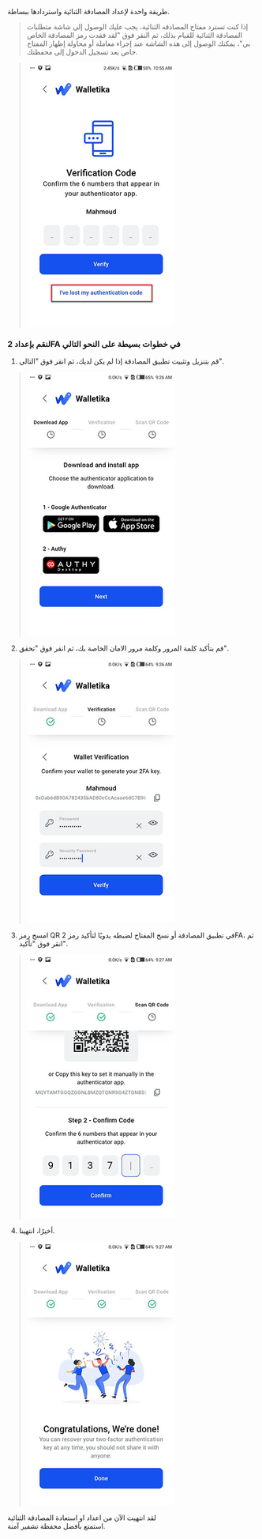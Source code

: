 طريقة واحدة لإعداد المصادقة الثنائية واستردادها ببساطة.

> إذا كنت تسترد مفتاح المصادقه الثنائية، يجب عليك الوصول إلى شاشة متطلبات المصادقة الثنائية للقيام بذلك، ثم النقر فوق "لقد فقدت رمز المصادقة الخاص بي"، يمكنك الوصول إلى هذه الشاشة عند إجراء معاملة أو محاولة إظهار المفتاح خاص بعد تسجيل الدخول إلى محفظتك.

>![](https://raw.githubusercontent.com/Walletika/walletika-web-fetch/main/docs/how-to-setup-2fa/images/1.jpg)

### لنقم بإعداد 2FA في خطوات بسيطة على النحو التالي

1. قم بتنزيل وتثبيت تطبيق المصادقة إذا لم يكن لديك، ثم انقر فوق "التالي".
>![](https://raw.githubusercontent.com/Walletika/walletika-web-fetch/main/docs/how-to-setup-2fa/images/2.jpg)

2. قم بتأكيد كلمة المرور وكلمة مرور الامان الخاصة بك، ثم انقر فوق "تحقق".
>![](https://raw.githubusercontent.com/Walletika/walletika-web-fetch/main/docs/how-to-setup-2fa/images/3.jpg)

3. امسح رمز QR في تطبيق المصادقة أو نسخ المفتاح لضبطه يدويًا لتأكيد رمز 2FA، ثم انقر فوق "تأكيد".
>![](https://raw.githubusercontent.com/Walletika/walletika-web-fetch/main/docs/how-to-setup-2fa/images/4.jpg)

4. أخيرًا، انتهينا.
>![](https://raw.githubusercontent.com/Walletika/walletika-web-fetch/main/docs/how-to-setup-2fa/images/5.jpg)

لقد انتهيت الآن من اعداد او استعادة المصادقة الثنائية \
استمتع بأفضل محفظة تشفير آمنة.
